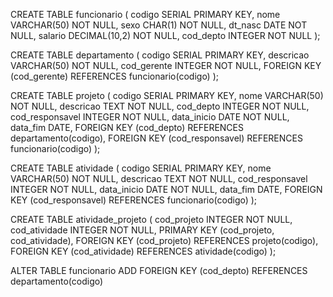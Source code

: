 CREATE TABLE funcionario (
  codigo SERIAL PRIMARY KEY,
  nome VARCHAR(50) NOT NULL,
  sexo CHAR(1) NOT NULL,
  dt_nasc DATE NOT NULL,
  salario DECIMAL(10,2) NOT NULL,
  cod_depto INTEGER NOT NULL
);

CREATE TABLE departamento (
  codigo SERIAL PRIMARY KEY,
  descricao VARCHAR(50) NOT NULL,
  cod_gerente INTEGER NOT NULL,
  FOREIGN KEY (cod_gerente) REFERENCES funcionario(codigo)
);

CREATE TABLE projeto (
  codigo SERIAL PRIMARY KEY,
  nome VARCHAR(50) NOT NULL,
  descricao TEXT NOT NULL,
  cod_depto INTEGER NOT NULL,
  cod_responsavel INTEGER NOT NULL,
  data_inicio DATE NOT NULL,
  data_fim DATE,
  FOREIGN KEY (cod_depto) REFERENCES departamento(codigo),
  FOREIGN KEY (cod_responsavel) REFERENCES funcionario(codigo)
);

CREATE TABLE atividade (
  codigo SERIAL PRIMARY KEY,
  nome VARCHAR(50) NOT NULL,
  descricao TEXT NOT NULL,
  cod_responsavel INTEGER NOT NULL,
  data_inicio DATE NOT NULL,
  data_fim DATE,
  FOREIGN KEY (cod_responsavel) REFERENCES funcionario(codigo)
);

CREATE TABLE atividade_projeto (
  cod_projeto INTEGER NOT NULL,
  cod_atividade INTEGER NOT NULL,
  PRIMARY KEY (cod_projeto, cod_atividade),
  FOREIGN KEY (cod_projeto) REFERENCES projeto(codigo),
  FOREIGN KEY (cod_atividade) REFERENCES atividade(codigo)
);

ALTER TABLE funcionario ADD FOREIGN KEY (cod_depto) REFERENCES departamento(codigo)
